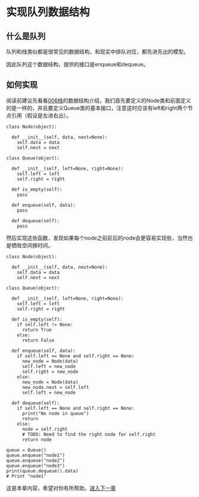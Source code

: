 
# 实现队列数据结构

## 什么是队列

队列和栈类似都是很常见的数据结构，和现实中排队对应，都先进先出的模型。

因此队列这个数据结构，提供的接口是enqueue和dequeue。

## 如何实现

阅读前建议先看看[006栈](./006栈.md)的数据结构介绍，我们首先要定义的Node类和前面定义的是一样的，并且要定义Queue类的基本接口，注意这时应该有left和right两个节点引用（假设是左进右出）。

```
class Node(object):

  def __init__(self, data, next=None):
    self.data = data
    self.next = next

class Queue(object):

  def __init__(self, left=None, right=None):
    self.left = left
    self.right = right

  def is_empty(self):
    pass

  def enqueue(self, data):
    pass

  def dequeue(self):
    pass
```

然后实现这些函数，发现如果每个node之前前后的node会更容易实现些，当然也是牺牲空间换时间。

```
class Node(object):

  def __init__(self, data, next=None):
    self.data = data
    self.next = next

class Queue(object):

  def __init__(self, left=None, right=None):
    self.left = left
    self.right = right

  def is_empty(self):
    if self.left != None:
      return True
    else:
      return False

  def enqueue(self, data):
    if self.left == None and self.right == None:
      new_node = Node(data)
      self.left = new_node
      self.right = new_node
    else:
      new_node = Node(data)
      new_node.next = self.left
      self.left = new_node

  def dequeue(self):
    if self.left == None and self.right == None:
      print("No node in queue")
      return
    else:
      node = self.right
      # TODO: Need to find the right node for self.right
      return node

queue = Queue()
queue.enqueue("node1")
queue.enqueue("node2")
queue.enqueue("node3")
print(queue.dequeue().data)
# Print "node1"
```


这是本章内容，希望对你有所帮助。[进入下一章](./008背包问题.md)
